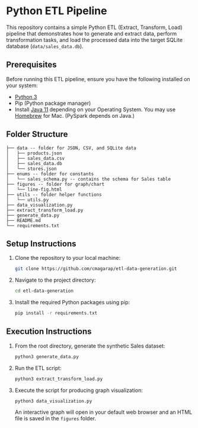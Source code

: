 # Python ETL Pipeline

This repository contains a simple Python ETL (Extract, Transform, Load) pipeline that demonstrates how to generate and extract data, perform transformation tasks, and load the processed data into the target SQLite database (`data/sales_data.db`).

## Prerequisites

Before running this ETL pipeline, ensure you have the following installed on your system:

- [Python 3](https://www.python.org/downloads/)
- Pip (Python package manager)
- Install [Java 11](https://www.oracle.com/ph/java/technologies/javase/jdk11-archive-downloads.html) depending on your Operating System. You may use [Homebrew](https://formulae.brew.sh/formula/openjdk@11) for Mac. (PySpark depends on Java.)


## Folder Structure
```
├── data -- folder for JSON, CSV, and SQLite data
│   ├── products.json
│   ├── sales_data.csv
│   ├── sales_data.db
│   └── stores.json
├── enums -- folder for constants
│   └── sales_schema.py -- contains the schema for Sales table
├── figures -- folder for graph/chart
│   └── line-fig.html
├── utils -- folder helper functions
│   └── utils.py
├── data_visualization.py
├── extract_transform_load.py
├── generate_data.py
├── README.md
└── requirements.txt
```

## Setup Instructions
1. Clone the repository to your local machine:
   ```bash
   git clone https://github.com/cmagarap/etl-data-generation.git
   ```

2. Navigate to the project directory:
    ```bash
   cd etl-data-generation
   ```

3. Install the required Python packages using pip:
    ```bash
   pip install -r requirements.txt
    ```
   
## Execution Instructions
1. From the root directory, generate the synthetic Sales dataset:
   ```bash
   python3 generate_data.py
   ```
   
2. Run the ETL script:
   ```bash
   python3 extract_transform_load.py
   ```
   
3. Execute the script for producing graph visualization:
   ```bash
   python3 data_visualization.py
   ```
   An interactive graph will open in your default web browser and an HTML file is saved in the `figures` folder.
